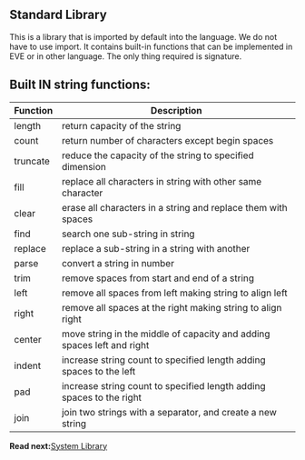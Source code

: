 ## Standard Library

This is a library that is imported by default into the language. We do not have to use import. 
It contains built-in functions that can be implemented in EVE or in other language. 
The only thing required is signature.


## Built IN string functions:

| Function  | Description
|-----------|---------------------------------------------------------------
|length     | return capacity of the string
|count      | return number of characters except begin spaces
|truncate   | reduce the capacity of the string to specified dimension
|fill       | replace all characters in string with other same character
|clear      | erase all characters in a string and replace them with spaces
|find       | search one sub-string in string 
|replace    | replace a sub-string in a string with another
|parse      | convert a string in number
|trim       | remove spaces from start and end of a string
|left       | remove all spaces from left making string to align left
|right      | remove all spaces at the right making string to align right
|center     | move string in the middle of capacity and adding spaces left and right
|indent     | increase string count to specified length adding spaces to the left
|pad        | increase string count to specified length adding spaces to the right
|join       | join two strings with a separator, and create a new string

**Read next:**[System Library](system-lib.md)